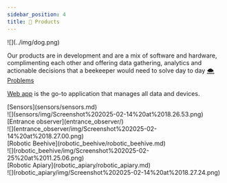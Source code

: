 ```yaml
---
sidebar_position: 4
title: 🍯 Products
---
```


<div style={{ height:200, overflow:"hidden", verticalAlign:"middle", marginBottom:10, borderRadius:5 }}><div style={{ marginTop: "-10%" }}>
![](../img/dog.png)
</div></div>

Our products are in development and are a mix of software and hardware, complimenting each other and offering data gathering, analytics and actionable decisions that a beekeeper would need to solve day to day [🌨️ Problems](../🌨️%20Problems/🌨️%20Problems.md)

[Web app](web_app/web_app.md) is the go-to application that manages all data and devices.

<div style={{display: 'flex', textAlign:'center'}}>
<div style={{width:200}}>
[Sensors](sensors/sensors.md)<br />
![](sensors/img/Screenshot%202025-02-14%20at%2018.26.53.png)
</div>

<div style={{width:200}}>
[Entrance observer](entrance_observer/)<br />
![](entrance_observer/img/Screenshot%202025-02-14%20at%2018.27.00.png)
</div>

<div style={{width:200}}>
[Robotic Beehive](robotic_beehive/robotic_beehive.md)<br />
![](robotic_beehive/img/Screenshot%202025-02-25%20at%2011.25.06.png)
</div>

<div style={{width:200}}>
[Robotic Apiary](robotic_apiary/robotic_apiary.md)<br />
![](robotic_apiary/img/Screenshot%202025-02-14%20at%2018.27.24.png)
</div>
</div>
